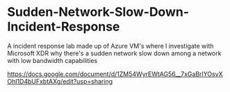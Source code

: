 # Sudden-Network-Slow-Down-Incident-Response
A incident response lab made up of Azure VM's where I investigate with Microsoft XDR why there's a sudden network slow down among a network with low bandwidth capabilities

https://docs.google.com/document/d/1ZM54WyrEWtAG56__7xGaBrlYOsvXOhl1D4bUFxbtAXg/edit?usp=sharing
